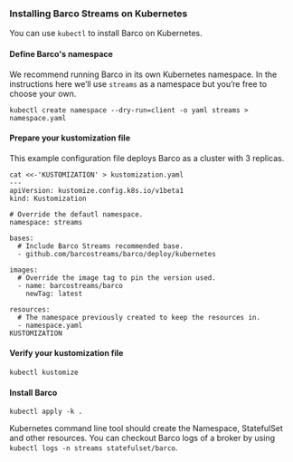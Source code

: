 ### Installing Barco Streams on Kubernetes

You can use `kubectl` to install Barco on Kubernetes.

#### Define Barco's namespace

We recommend running Barco in its own Kubernetes namespace. In the instructions here we’ll use `streams` as a namespace
but you’re free to choose your own.

```shell
kubectl create namespace --dry-run=client -o yaml streams > namespace.yaml
```

#### Prepare your kustomization file

This example configuration file deploys Barco as a cluster with 3 replicas.

```shell
cat <<-'KUSTOMIZATION' > kustomization.yaml
---
apiVersion: kustomize.config.k8s.io/v1beta1
kind: Kustomization

# Override the defautl namespace.
namespace: streams

bases:
  # Include Barco Streams recommended base.
  - github.com/barcostreams/barco/deploy/kubernetes

images:
  # Override the image tag to pin the version used.
  - name: barcostreams/barco
    newTag: latest

resources:
  # The namespace previously created to keep the resources in.
  - namespace.yaml
KUSTOMIZATION
```

#### Verify your kustomization file

```shell
kubectl kustomize
```

#### Install Barco

```shell
kubectl apply -k .
```

Kubernetes command line tool should create the Namespace, StatefulSet and other resources. You can checkout Barco
logs of a broker by using `kubectl logs -n streams statefulset/barco`.
